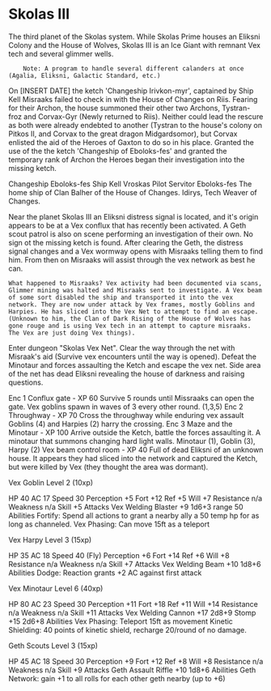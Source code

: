 # Skolas III

The third planet of the Skolas system. While Skolas Prime houses an Eliksni Colony and the House of Wolves, Skolas III is an Ice Giant with remnant Vex tech and several glimmer wells.

        Note: A program to handle several different calanders at once (Agalia, Eliksni, Galactic Standard, etc.)

On [INSERT DATE] the ketch 'Changeship Irivkon-myr', captained by Ship Kell Misraaks failed to check in with the House of Changes on Riis. Fearing for their Archon, the house summoned their other two Archons, Tystran-froz and Corvax-Gyr (Newly returned to Riis). Neither could lead the rescure as both were already endebted to another (Tystran to the house's colony on Pitkos II, and Corvax to the great dragon Midgardsomor), but Corvax enlisted the aid of the Heroes of Gaxton to do so in his place. Granted the use of the the ketch 'Changeship of Eboloks-fes' and granted the temporary rank of Archon the Heroes began their investigation into the missing ketch.

Changeship Eboloks-fes
    Ship Kell Vroskas
    Pilot Servitor Eboloks-fes
    The home ship of Clan Balher of the House of Changes.
    Idirys, Tech Weaver of Changes.

Near the planet Skolas III an Eliksni distress signal is located, and it's origin appears to be at a Vex conflux that has recently been activated. A Geth scout patrol is also on scene performing an investigation of their own. No sign ot the missing ketch is found.
After clearing the Geth, the distress signal changes and a Vex wormway opens with Misraaks telling them to find him. From then on Misraaks will assist through the vex network as best he can.

    What happened to Misraaks? Vex activity had been documented via scans, Glimmer mining was halted and Misraaks sent to investigate. A Vex beam of some sort disabled the ship and transported it into the vex network. They are now under attack by Vex frames, mostly Goblins and Harpies. He has sliced into the Vex Net to attempt to find an escape. (Unknown to him, the Clan of Dark Rising of the House of Wolves has gone rouge and is using Vex tech in an attempt to capture misraaks. The Vex are just doing Vex things).

Enter dungeon "Skolas Vex Net". Clear the way through the net with Misraak's aid (Survive vex encounters until the way is opened). Defeat the Minotaur and forces assaulting the Ketch and escape the vex net. Side area of the net has dead Eliksni revealing the house of darkness and raising questions.

Enc 1 Conflux gate - XP 60
    Survive 5 rounds until Missraaks can open the gate.
    Vex goblins spawn in waves of 3 every other round. (1,3,5)
Enc 2 Throughway - XP 70
    Cross the throughway while enduring vex assault
    Goblins (4) and Harpies (2) harry the crossing.
Enc 3 Maze and the Minotaur - XP 100
    Arrive outside the Ketch, battle the forces assaulting it. A minotaur that summons changing hard light walls.
    Minotaur (1), Goblin (3), Harpy (2)
Vex beam control room - XP 40
    Full of dead Eliksni of an unknown house. It appears they had sliced into the network and captured the Ketch, but were killed by Vex (they thought the area was dormant).


Vex Goblin Level 2 (10xp)

HP 40 AC 17 Speed 30 Perception +5
Fort +12 Ref +5 Will +7
Resistance n/a
Weakness n/a
Skill +5
Attacks
    Vex Welding Blaster +9 1d6+3 range 50
Abilities
    Fortify: Spend all actions to grant a nearby ally a 50 temp hp for as long as channeled.
    Vex Phasing: Can move 15ft as a teleport

Vex Harpy Level 3 (15xp)

HP 35 AC 18 Speed 40 (Fly) Perception +6
Fort +14 Ref +6 Will +8 
Resistance n/a
Weakness n/a
Skill +7
Attacks
    Vex Welding Beam +10 1d8+6
Abilities
    Dodge: Reaction grants +2 AC against first attack

Vex Minotaur Level 6 (40xp)

HP 80 AC 23 Speed 30 Perception +11
Fort +18 Ref +11 Will +14
Resistance n/a
Weakness n/a
Skill +11
Attacks
    Vex Welding Cannon +17 2d8+9
    Stomp +15 2d6+8
Abilities
    Vex Phasing: Teleport 15ft as movement
    Kinetic Shielding: 40 points of kinetic shield, recharge 20/round of no damage.

Geth Scouts Level 3 (15xp)

HP 45 AC 18 Speed 30 Perception +9
Fort +12 Ref +8 Will +8 
Resistance n/a
Weakness n/a
Skill +9
Attacks
    Geth Assault Riffle +10 1d8+6
Abilities
    Geth Network: gain +1 to all rolls for each other geth nearby (up to +6)